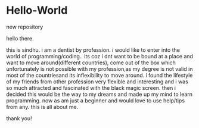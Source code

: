 # Hello-World
new repository

hello there.

this is sindhu.
i am a dentist by profession. i would like to enter into the world of programming/coding..
its coz i dnt want to be bound at a place and want to move around(different countries), come out of the box which unfortunately is not possible with my profession,as my degree is not valid in most of the countriesand its inflexibility to move around.
i found the lifestyle of my friends from other profession very flexible and interesting and i was so much attracted and fascinated with the black magic screen. then i decided this would be the way to my dreams and made up my mind to learn programming. now as am just a beginner and would love to use help/tips from any.
this is all about me.

thank you!

